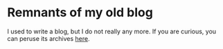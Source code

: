 Remnants of my old blog
====

I used to write a blog, but I do not really any more.  If you are
curious, you can peruse its archives
[here](http://old.sigkill.dk/blog).